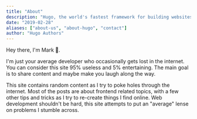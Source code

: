 ```yaml
---
title: "About"
description: "Hugo, the world's fastest framework for building websites"
date: "2019-02-28"
aliases: ["about-us", "about-hugo", "contact"]
author: "Hugo Authors"
---
```


Hey there, I'm Mark :wave:.

I'm just your average developer who occasionally gets lost in the internet. You can consider this site 95% useless and 5% entertaining. The main goal is to share content and maybe make you laugh along the way.

This site contains random content as I try to poke holes through the internet. Most of the posts are about frontend related topics, with a few other tips and tricks as I try to re-create things I find online. Web development shouldn't be hard, this site attempts to put an "average" lense on problems I stumble across.